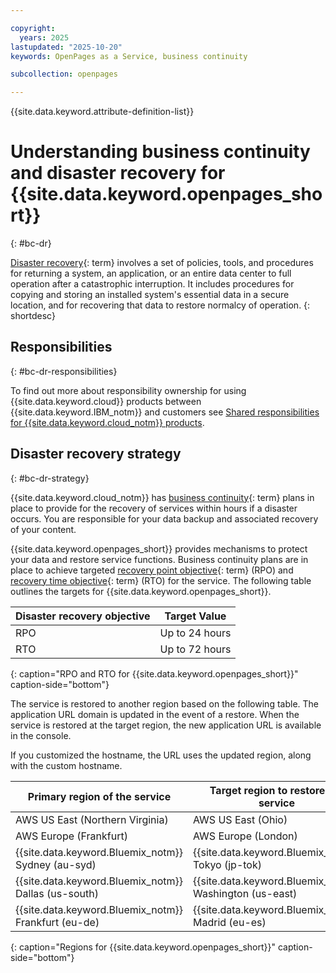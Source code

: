 ```yaml
---

copyright:
  years: 2025
lastupdated: "2025-10-20"
keywords: OpenPages as a Service, business continuity

subcollection: openpages

---
```


{{site.data.keyword.attribute-definition-list}}



# Understanding business continuity and disaster recovery for {{site.data.keyword.openpages_short}}
{: #bc-dr}

[Disaster recovery](#x2113280){: term} involves a set of policies, tools, and procedures for returning a system, an application, or an entire data center to full operation after a catastrophic interruption. It includes procedures for copying and storing an installed system's essential data in a secure location, and for recovering that data to restore normalcy of operation.
{: shortdesc}

## Responsibilities
{: #bc-dr-responsibilities}

To find out more about responsibility ownership for using {{site.data.keyword.cloud}} products between {{site.data.keyword.IBM_notm}} and customers see [Shared responsibilities for {{site.data.keyword.cloud_notm}} products](/docs/overview?topic=overview-shared-responsibilities).

## Disaster recovery strategy
{: #bc-dr-strategy}

{{site.data.keyword.cloud_notm}} has [business continuity](#x3026801){: term} plans in place to provide for the recovery of services within hours if a disaster occurs. You are responsible for your data backup and associated recovery of your content.

{{site.data.keyword.openpages_short}} provides mechanisms to protect your data and restore service functions. Business continuity plans are in place to achieve targeted [recovery point objective](#x3429911){: term} (RPO) and [recovery time objective](#x3167918){: term} (RTO) for the service. The following table outlines the targets for {{site.data.keyword.openpages_short}}.

| Disaster recovery objective | Target Value   |
|---|---|
|  RPO | Up to 24 hours  |
|  RTO | Up to 72 hours  |
{: caption="RPO and RTO for {{site.data.keyword.openpages_short}}" caption-side="bottom"}

The service is restored to another region based on the following table. The application URL domain is updated in the event of a restore. When the service is restored at the target region, the new application URL is available in the console.

If you customized the hostname, the URL uses the updated region, along with the custom hostname.

| Primary region of the service | Target region to restore the service   |
|---|---|
|  AWS US East (Northern Virginia)  | AWS US East (Ohio)  |
|  AWS Europe (Frankfurt) | AWS Europe (London)  |
|  {{site.data.keyword.Bluemix_notm}} Sydney (au-syd) | {{site.data.keyword.Bluemix_notm}} Tokyo (jp-tok) |
|  {{site.data.keyword.Bluemix_notm}} Dallas (us-south) | {{site.data.keyword.Bluemix_notm}} Washington (us-east) |
|  {{site.data.keyword.Bluemix_notm}} Frankfurt (eu-de) | {{site.data.keyword.Bluemix_notm}} Madrid (eu-es) |
{: caption="Regions for {{site.data.keyword.openpages_short}}" caption-side="bottom"}
